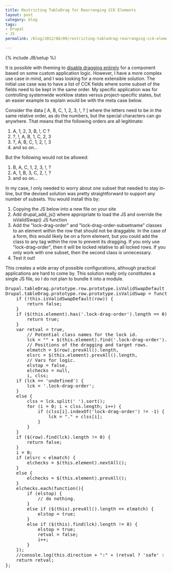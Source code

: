 ```yaml
---
title: Restricting TableDrag for Rearranging CCK Elements
layout: post
category: blog
tags:
- Drupal
- JS
permalink: /blog/2012/08/09/restricting-tabledrag-rearranging-cck-elements

---
```

{% include JB/setup %}
<div id="node-186" class="node node-blog node-promoted">
  <div class="content clearfix">
    <div class="field field-name-body field-type-text-with-summary field-label-hidden"><div class="field-items"><div class="field-item even"><p>It is possible with theming to <a href="http://stackoverflow.com/questions/3104651/drupal-cck-remove-draggable-reorder-for-non-admins">disable dragging entirely</a> for a component based on some custom application logic. However, I have a more complex use case in mind, and I was looking for a more extensible solution. The initial use case was to have a list of CCK fields where some subset of the fields need to be kept in the same order. My specific application was for controlling systemwide worklow states versus project-specific states, but an easier example to explain would be with the meta case below.</p>
<p>Consider the data [ A, B, C, 1, 2, 3, !, ? ] where the letters need to be in the same relative order, as do the numbers, but the special characters can go anywhere. That means that the following orders are all legitimate:</p>
<ol><li>
		A, 1, 2, 3, B, !, C ?</li>
	<li>
		?, !, A, B, 1, C, 2, 3</li>
	<li>
		?, A, B, C, 1, 2, !, 3</li>
	<li>
		and so on...</li>
</ol><p>But the following would not be allowed:</p>
<ol><li>
		B, A, C, 1, 2, 3, !, ?</li>
	<li>
		A, 1, B, 3, C, 2, !, ?</li>
	<li>
		and so on...</li>
</ol><p>In my case, I only needed to worry about one subset that needed to stay in-line, but the devised solution was pretty straightforward to support any number of subsets. You would install this by:</p>
<ol><li>
		Copying the JS below into a new file on your site</li>
	<li>
		Add drupal_add_js() where appropriate to load the JS and override the isValidSwap() JS function</li>
	<li>
		Add the "lock-drag-order" and "lock-drag-order-subsetname" classes to an element within the row that should not be draggable. In the case of a form, this would likely be on a form element, but you could add the class to any tag within the row to prevent its dragging. If you only use "lock-drag-order", then it will be locked relative to all locked rows. If you only work with one subset, then the second class is unnecessary.</li>
	<li>
		Test it out!</li>
</ol><p>This creates a wide array of possible configurations, although practical applications are hard to come by. This solution really only constitutes a single JS file, so I do not plan to bundle it into a module.</p>
<pre class="brush: jscript">
Drupal.tableDrag.prototype.row.prototype.isValidSwapDefault = Drupal.tableDrag.prototype.row.prototype.isValidSwap;
Drupal.tableDrag.prototype.row.prototype.isValidSwap = function(row) {
	if (!this.isValidSwapDefault(row)) {
		return false;
	}
	if ($(this.element).has('.lock-drag-order').length == 0) {
		return true;
	}
	var retval = true,
		// Potential class names for the lock id.
		lck = "" + $(this.element).find('.lock-drag-order').eq(0).attr('class'),
		// Positions of the dragging and target rows.
		elmatch = $(row).prevAll().length,
		elsrc = $(this.element).prevAll().length,
		// Vars for logic.
		elstop = false,
		elchecks = null,
		i, clss;
	if (lck == 'undefined') {
		lck = '.lock-drag-order';
	}
	else {
		clss = lck.split(' ').sort();
		for (i = 0; i &lt; clss.length; i++) {
			if (clss[i].indexOf('lock-drag-order') != -1) {
				lck = "." + clss[i];
			}
		}
	}
	if ($(row).find(lck).length != 0) {
		return false;
	}
	i = 0;
	if (elsrc &lt; elmatch) {
		elchecks = $(this.element).nextAll();
	}
	else {
		elchecks = $(this.element).prevAll();
	}
	elchecks.each(function(){
		if (elstop) {
			// do nothing.
		}
		else if ($(this).prevAll().length == elmatch) {
			elstop = true;
		}
		else if ($(this).find(lck).length != 0) {
			elstop = true;
			retval = false;
			i++;
		}
	});
	//console.log(this.direction + ":" + (retval ? 'safe' : 'not safe') + " (checked " + elchecks.length + "/" + i + " els, tgt: " + elsrc + "/" + elmatch + ")");
	return retval;
};</pre>
</div></div></div>  </div>
</div>
